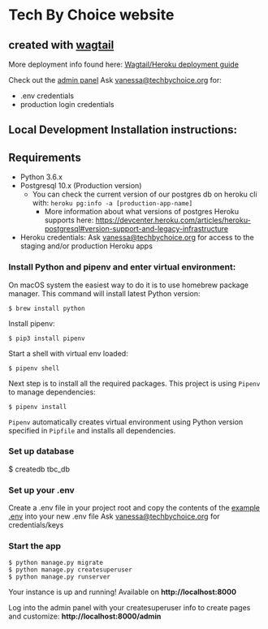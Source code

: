 # Tech By Choice website

## created with [wagtail](https://wagtail.io/)

More deployment info found here: [Wagtail/Heroku deployment guide](https://wagtail.io/blog/wagtail-heroku-2017/)

Check out the [admin panel](https://www.techbychoice.org/admin)
Ask vanessa@techbychoice.org for:
- .env credentials
- production login credentials

## Local Development Installation instructions:

## Requirements

- Python 3.6.x
- Postgresql 10.x (Production version)
  - You can check the current version of our postgres db on heroku cli with: `heroku pg:info -a [production-app-name]`
	- More information about what versions of postgres Heroku supports here: https://devcenter.heroku.com/articles/heroku-postgresql#version-support-and-legacy-infrastructure
- Heroku credentials: Ask vanessa@techbychoice.org for access to the staging and/or production Heroku apps


### Install Python and pipenv and enter virtual environment:

On macOS system the easiest way to do it is to use homebrew package manager. This command will install latest Python version:

    $ brew install python

Install pipenv:

    $ pip3 install pipenv

Start a shell with virtual env loaded:

    $ pipenv shell

Next step is to install all the required packages. This project is using `Pipenv` to manage dependencies:

    $ pipenv install

`Pipenv` automatically creates virtual environment using Python version specified in
`Pipfile` and installs all dependencies.

### Set up database
$ createdb tbc_db

### Set up your .env
Create a .env file in your project root and copy the contents of the [example .env](https://github.com/TechByChoice/website/blob/develop/.env.example) into your new .env file
Ask vanessa@techbychoice.org for credentials/keys

### Start the app

    $ python manage.py migrate
    $ python manage.py createsuperuser
    $ python manage.py runserver

Your instance is up and running! Available on **http://localhost:8000**

Log into the admin panel with your createsuperuser info to create pages and customize: **http://localhost:8000/admin**

